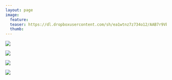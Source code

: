 ```yaml
---
layout: page
image:
  feature:
  teaser: https://dl.dropboxusercontent.com/sh/ea1wtnz7z734o12/AAB7r9VbuaXjUO2Mh94JMyyIa/luontokuvat/kes%C3%A4/3/DS18556-245px.jpg
  thumb:
---
```


[![](https://dl.dropboxusercontent.com/sh/ea1wtnz7z734o12/AAA6uPOa53qo9QIVEbGgReU7a/luontokuvat/kes%C3%A4/3/DS18552-800px.jpg)](https://dl.dropboxusercontent.com/sh/ea1wtnz7z734o12/AADV1xMKsO15J51d4jSWc2RDa/luontokuvat/kes%C3%A4/3/DS18552.jpg)

[![](https://dl.dropboxusercontent.com/sh/ea1wtnz7z734o12/AACmRqCgrorwYPg0RS1PXVAba/luontokuvat/kes%C3%A4/3/DS18550-800px.jpg)](https://dl.dropboxusercontent.com/sh/ea1wtnz7z734o12/AABW2NYRoZd-Ak4W1oc4WbWqa/luontokuvat/kes%C3%A4/3/DS18550.jpg)

[![](https://dl.dropboxusercontent.com/sh/ea1wtnz7z734o12/AAC3uwpCNdgF-p0G35PAuGPLa/luontokuvat/kes%C3%A4/3/DS18556-800px.jpg)](https://dl.dropboxusercontent.com/sh/ea1wtnz7z734o12/AABnCbWcvox8qQCY4TVOoNGYa/luontokuvat/kes%C3%A4/3/DS18556.jpg)

[![](https://dl.dropboxusercontent.com/sh/ea1wtnz7z734o12/AAALMw7sU5-4Hedku17x-eB4a/luontokuvat/kes%C3%A4/3/DS18562-800px.jpg)](https://dl.dropboxusercontent.com/sh/ea1wtnz7z734o12/AAA6NhgRfttz7qA3erwff-DOa/luontokuvat/kes%C3%A4/3/DS18562.jpg)
